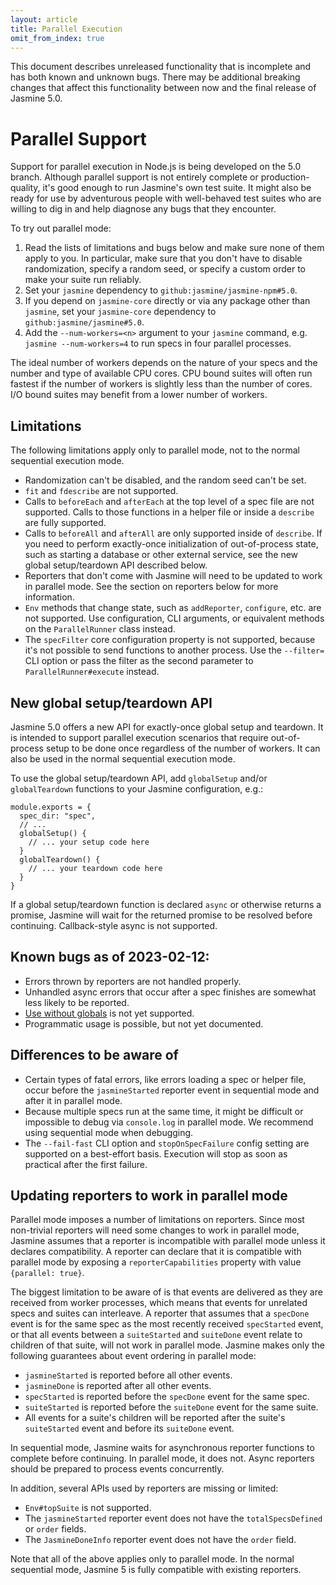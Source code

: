 ```yaml
---
layout: article
title: Parallel Execution
omit_from_index: true
---
```

<div class="warning">
    This document describes unreleased functionality that is incomplete and has
    both known and unknown bugs. There may be additional breaking changes that
    affect this functionality between now and the final release of Jasmine 5.0.
</div>

# Parallel Support

Support for parallel execution in Node.js is being developed on the 5.0 branch.
Although parallel support is not entirely complete or production-quality, it's good
enough to run Jasmine's own test suite. It might also be ready for use by
adventurous people with well-behaved test suites who are willing to dig in and
help diagnose any bugs that they encounter.

To try out parallel mode:

1. Read the lists of limitations and bugs below and make sure none of them apply
   to you. In particular, make sure that you don't have to disable
   randomization, specify a random seed, or specify a custom order to make your
   suite run reliably.
2. Set your `jasmine` dependency to `github:jasmine/jasmine-npm#5.0`.
3. If you depend on `jasmine-core` directly or via any package other than
   `jasmine`, set your `jasmine-core` dependency to `github:jasmine/jasmine#5.0`.
4. Add the `--num-workers=<n>` argument to your `jasmine` command, e.g.
   `jasmine --num-workers=4` to run specs in four parallel processes.

The ideal number of workers depends on the nature of your specs and the number
and type of available CPU cores. CPU bound suites will often run fastest if the
number of workers is slightly less than the number of cores. I/O bound suites
may benefit from a lower number of workers.


## Limitations

The following limitations apply only to parallel mode, not to the normal
sequential execution mode.

* Randomization can't be disabled, and the random seed can't be set.
* `fit` and `fdescribe` are not supported.
* Calls to `beforeEach` and `afterEach` at the top level of a spec file are not
  supported. Calls to those functions in a helper file or inside a `describe`
  are fully supported.
* Calls to `beforeAll` and `afterAll` are only supported inside of `describe`.
  If you need to perform exactly-once initialization of out-of-process state,
  such as starting a database or other external service, see the new global
  setup/teardown API described below.
* Reporters that don't come with Jasmine will need to be updated to work in 
  parallel mode. See the section on reporters below for more information.
* `Env` methods that change state, such as `addReporter`, `configure`, etc. are 
  not supported. Use configuration, CLI arguments, or equivalent methods on the
  `ParallelRunner` class instead.
* The `specFilter` core configuration property is not supported, because it's
  not possible to send functions to another process. Use the `--filter=` CLI
  option or pass the filter as the second parameter to `ParallelRunner#execute`
  instead.

## New global setup/teardown API

Jasmine 5.0 offers a new API for exactly-once global setup and teardown. It is
intended to support parallel execution scenarios that require out-of-process
setup to be done once regardless of the number of workers. It can also be used
in the normal sequential execution mode.

To use the global setup/teardown API, add `globalSetup` and/or `globalTeardown`
functions to your Jasmine configuration, e.g.:

```
module.exports = {
  spec_dir: "spec",
  // ...
  globalSetup() {
    // ... your setup code here
  }
  globalTeardown() {
    // ... your teardown code here
  }
}
```

If a global setup/teardown function is declared `async` or otherwise returns a
promise, Jasmine will wait for the returned promise to be resolved before
continuing. Callback-style async is not supported.

## Known bugs as of 2023-02-12:

* Errors thrown by reporters are not handled properly.
* Unhandled async errors that occur after a spec finishes are somewhat less
  likely to be reported.
* [Use without globals](tutorials/use_without_globals) is not yet supported.
* Programmatic usage is possible, but not yet documented.

## Differences to be aware of

* Certain types of fatal errors, like errors loading a spec or helper file,
  occur before the `jasmineStarted` reporter event in sequential mode and after
  it in parallel mode.
* Because multiple specs run at the same time, it might be difficult or
  impossible to debug via `console.log` in parallel mode. We recommend using
  sequential mode when debugging.
* The `--fail-fast` CLI option and `stopOnSpecFailure` config setting are
  supported on a best-effort basis. Execution will stop as soon as practical
  after the first failure.

## Updating reporters to work in parallel mode

Parallel mode imposes a number of limitations on reporters. Since most 
non-trivial reporters will need some changes to work in parallel mode, Jasmine 
assumes that a reporter is incompatible with parallel mode unless it declares
compatibility. A reporter can declare that it is compatible with parallel mode
by exposing a `reporterCapabilities` property with value `{parallel: true}`.

The biggest limitation to be aware of is that events are delivered as they are
received from worker processes, which means that events for unrelated specs and
suites can interleave. A reporter that assumes that a `specDone` event is for
the same spec as the most recently received `specStarted` event, or that all
events between a `suiteStarted` and `suiteDone` event relate to children of that
suite, will not work in parallel mode. Jasmine makes only the following 
guarantees about event ordering in parallel mode:

* `jasmineStarted` is reported before all other events.
* `jasmineDone` is reported after all other events.
* `specStarted` is reported before the `specDone` event for the same spec.
* `suiteStarted` is reported before the `suiteDone` event for the same suite.
* All events for a suite's children will be reported after the suite's
  `suiteStarted` event and before its `suiteDone` event.

In sequential mode, Jasmine waits for asynchronous reporter functions to
complete before continuing. In parallel mode, it does not. Async reporters
should be prepared to process events concurrently.

In addition, several APIs used by reporters are missing or limited:
* `Env#topSuite` is not supported.
* The `jasmineStarted` reporter event does not have the `totalSpecsDefined` or
  `order` fields.
* The `JasmineDoneInfo` reporter event does not have the `order` field.

Note that all of the above applies only to parallel mode. In the normal
sequential mode, Jasmine 5 is fully compatible with existing reporters.